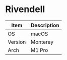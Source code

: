 # Rivendell

| Item    | Description |
|---------|-------------|
| OS      | macOS       |
| Version | Monterey    |
| Arch    | M1 Pro      |
